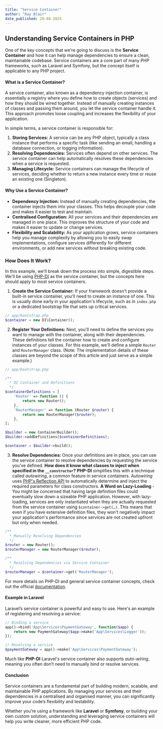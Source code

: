 ```yaml
---
title: "Service Container"
author: "Ray Blair"
date_published: 20-08-2024
---
```


## Understanding Service Containers in PHP

One of the key concepts that we're going to discuss is the **Service Container** and how it can help manage dependencies to ensure a clean, maintainable codebase. Service containers are a core part of many PHP frameworks, such as Laravel and Symfony, but the concept itself is applicable to any PHP project.

#### What is a Service Container?

A service container, also known as a dependency injection container, is essentially a registry where you define how to create objects (services) and how they should be wired together. Instead of manually creating instances of classes and passing them around, you let the service container handle it. This approach promotes loose coupling and increases the flexibility of your application.

In simple terms, a service container is responsible for:

1. **Storing Services:** A service can be any PHP object, typically a class instance that performs a specific task (like sending an email, handling a database connection, or logging information).
2. **Resolving Dependencies:** Services often depend on other services. The service container can help automatically resolves these dependencies when a service is requested.
3. **Managing Lifecycle:** Service containers can manage the lifecycle of services, deciding whether to return a new instance every time or reuse an existing one (Singleton).

#### Why Use a Service Container?

- **Dependency Injection:** Instead of manually creating dependencies, the container injects them into your classes. This helps decouple your code and makes it easier to test and maintain.
- **Centralised Configuration:** All your services and their dependencies are managed in one place. This improves the structure of your code and makes it easier to update or change services.
- **Flexibility and Scalability:** As your application grows, service containers help you manage complexity by allowing you to easily swap implementations, configure services differently for different environments, or add new services without breaking existing code.

### How Does It Work?

In this example, we'll break down the process into simple, digestible steps. We'll be using [PHP-DI](https://php-di.org/) as the service container, but the concepts here should apply to most service containers.

1. **Create the Service Container:**
   If your framework doesn't provide a built-in service container, you'll need to create an instance of one. This is usually done early in your application's lifecycle, such as in `index.php` or a dedicated bootstrap file that sets up critical services.

```php
// app/bootstrap.php
$container = new DI\Container();
```

2. **Register Your Definitions:**
   Next, you'll need to define the services you want to manage with the container, along with their dependencies. These definitions tell the container how to create and configure instances of your classes. For this example, we'll define a simple `Router` and `RouterManager` class. (Note: The implementation details of these classes are beyond the scope of this article and just serve as a simple example.)

```php
// app/bootstrap.php

/**
  * DI Container and Definitions
  */
$containerDefinitions = [
	'Router' => function () {
		return new Router();
	},
	'RouterManager' => function (Router $router) {
		return new RouterManager($router);
	},
];

$builder = new ContainerBuilder();
$builder->addDefinitions($containerDefinitions);

$container = $builder->build();
```

3. **Resolve Dependencies:**
   Once your definitions are in place, you can use the service container to resolve dependencies by requesting the service you’ve defined.
   **How does it know what classes to inject when specified in the `__constructor`?** **PHP-DI** simplifies this with a technique called *autowiring*, a common feature in service containers. *Autowiring* uses [PHP's Reflection API](http://php.net/manual/en/book.reflection.php) to automatically determine and inject the required parameters for class constructors.
   **A Word on Lazy-Loading** - You might be concerned that having large definition files could eventually slow down a sizeable PHP application. However, with lazy-loading, services are only instantiated when they are actually requested from the service container using `$container->get(…)`. This means that even if you have extensive definition files, they won't negatively impact your application's performance since services are not created upfront but only when needed.

```php
/**
  * Manually Resolving Dependencies
  */
$router = new Router();
$routerManager = new RouterManager($router);

/**
  * Resolving Dependencies via Service Container
  */
$routerManager = $container->get('RouterManager');
```

For more details on PHP-DI and general service container concepts, check out the official [documentation](https://php-di.org/doc/getting-started.html).
#### Example in Laravel

Laravel’s service container is powerful and easy to use. Here's an example of registering and resolving a service:

```php
// Binding a service
app()->bind('App\Services\PaymentGateway', function($app) {
    return new PaymentGateway($app->make('App\Services\Logger'));
});

// Resolving a service
$paymentGateway = app()->make('App\Services\PaymentGateway');
```

Much like **PHP-DI** Laravel's service container also supports *auto-wiring*, meaning you often don’t need to manually bind or resolve services.

#### Conclusion

Service containers are a fundamental part of building modern, scalable, and maintainable PHP applications. By managing your services and their dependencies in a centralised and organised manner, you can significantly improve your code’s flexibility and testability.

Whether you’re using a framework like **Laravel** or **Symfony**, or building your own custom solution, understanding and leveraging service containers will help you write cleaner, more efficient PHP code.
